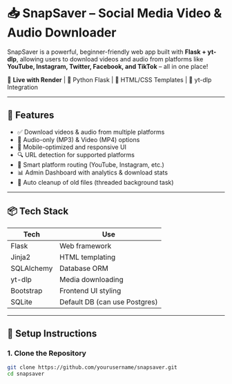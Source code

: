 # 📥 SnapSaver – Social Media Video & Audio Downloader

SnapSaver is a powerful, beginner-friendly web app built with **Flask + yt-dlp**, allowing users to download videos and audio from platforms like **YouTube, Instagram, Twitter, Facebook, and TikTok** – all in one place!

🚀 **Live with Render** | 🧩 Python Flask | 🎨 HTML/CSS Templates | 💽 yt-dlp Integration

---

## 🌟 Features

- ✅ Download videos & audio from multiple platforms  
- 🎵 Audio-only (MP3) & Video (MP4) options  
- 📱 Mobile-optimized and responsive UI  
- 🔍 URL detection for supported platforms  
- 🧠 Smart platform routing (YouTube, Instagram, etc.)  
- 📊 Admin Dashboard with analytics & download stats  
- 🧹 Auto cleanup of old files (threaded background task)

---

## 📦 Tech Stack

| Tech        | Use                        |
|-------------|----------------------------|
| Flask       | Web framework              |
| Jinja2      | HTML templating            |
| SQLAlchemy  | Database ORM               |
| yt-dlp      | Media downloading          |
| Bootstrap   | Frontend UI styling        |
| SQLite      | Default DB (can use Postgres) |

---

## 🔧 Setup Instructions

### 1. Clone the Repository

```bash
git clone https://github.com/yourusername/snapsaver.git
cd snapsaver
